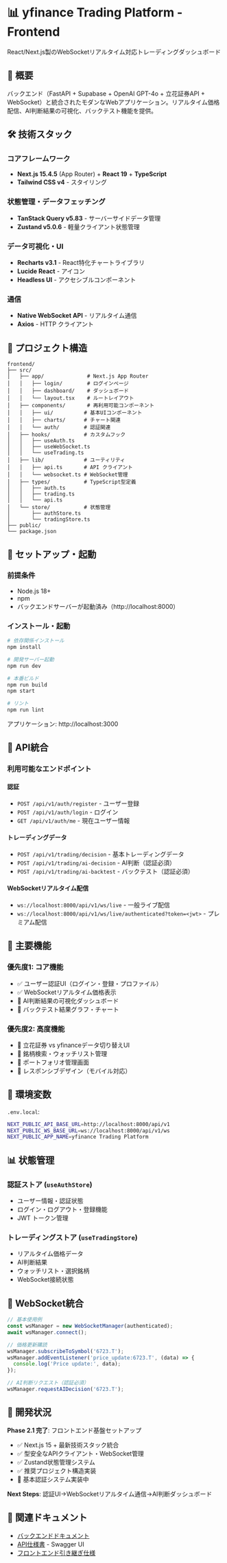 # 📊 yfinance Trading Platform - Frontend

React/Next.js製のWebSocketリアルタイム対応トレーディングダッシュボード

## 🎯 概要

バックエンド（FastAPI + Supabase + OpenAI GPT-4o + 立花証券API + WebSocket）と統合されたモダンなWebアプリケーション。リアルタイム価格配信、AI判断結果の可視化、バックテスト機能を提供。

## 🛠 技術スタック

### コアフレームワーク
- **Next.js 15.4.5** (App Router) + **React 19** + **TypeScript**
- **Tailwind CSS v4** - スタイリング

### 状態管理・データフェッチング
- **TanStack Query v5.83** - サーバーサイドデータ管理
- **Zustand v5.0.6** - 軽量クライアント状態管理

### データ可視化・UI
- **Recharts v3.1** - React特化チャートライブラリ
- **Lucide React** - アイコン
- **Headless UI** - アクセシブルコンポーネント

### 通信
- **Native WebSocket API** - リアルタイム通信
- **Axios** - HTTP クライアント

## 📁 プロジェクト構造

```
frontend/
├── src/
│   ├── app/              # Next.js App Router
│   │   ├── login/        # ログインページ
│   │   ├── dashboard/    # ダッシュボード
│   │   └── layout.tsx    # ルートレイアウト
│   ├── components/       # 再利用可能コンポーネント
│   │   ├── ui/          # 基本UIコンポーネント
│   │   ├── charts/      # チャート関連
│   │   └── auth/        # 認証関連
│   ├── hooks/           # カスタムフック
│   │   ├── useAuth.ts
│   │   ├── useWebSocket.ts
│   │   └── useTrading.ts
│   ├── lib/             # ユーティリティ
│   │   ├── api.ts       # API クライアント
│   │   └── websocket.ts # WebSocket管理
│   ├── types/           # TypeScript型定義
│   │   ├── auth.ts
│   │   ├── trading.ts
│   │   └── api.ts
│   └── store/           # 状態管理
│       ├── authStore.ts
│       └── tradingStore.ts
├── public/
└── package.json
```

## 🚀 セットアップ・起動

### 前提条件
- Node.js 18+ 
- npm
- バックエンドサーバーが起動済み（http://localhost:8000）

### インストール・起動
```bash
# 依存関係インストール
npm install

# 開発サーバー起動
npm run dev

# 本番ビルド
npm run build
npm start

# リント
npm run lint
```

アプリケーション: http://localhost:3000

## 🔌 API統合

### 利用可能なエンドポイント

#### 認証
- `POST /api/v1/auth/register` - ユーザー登録
- `POST /api/v1/auth/login` - ログイン  
- `GET /api/v1/auth/me` - 現在ユーザー情報

#### トレーディングデータ
- `POST /api/v1/trading/decision` - 基本トレーディングデータ
- `POST /api/v1/trading/ai-decision` - AI判断（認証必須）
- `POST /api/v1/trading/ai-backtest` - バックテスト（認証必須）

#### WebSocketリアルタイム配信
- `ws://localhost:8000/api/v1/ws/live` - 一般ライブ配信
- `ws://localhost:8000/api/v1/ws/live/authenticated?token=<jwt>` - プレミアム配信

## 🎨 主要機能

### 優先度1: コア機能
- ✅ ユーザー認証UI（ログイン・登録・プロファイル）
- ✅ WebSocketリアルタイム価格表示
- 🔄 AI判断結果の可視化ダッシュボード
- 🔄 バックテスト結果グラフ・チャート

### 優先度2: 高度機能  
- 🔄 立花証券 vs yfinanceデータ切り替えUI
- 🔄 銘柄検索・ウォッチリスト管理
- 🔄 ポートフォリオ管理画面
- 🔄 レスポンシブデザイン（モバイル対応）

## 🔧 環境変数

`.env.local`:
```bash
NEXT_PUBLIC_API_BASE_URL=http://localhost:8000/api/v1
NEXT_PUBLIC_WS_BASE_URL=ws://localhost:8000/api/v1/ws
NEXT_PUBLIC_APP_NAME=yfinance Trading Platform
```

## 📊 状態管理

### 認証ストア (`useAuthStore`)
- ユーザー情報・認証状態
- ログイン・ログアウト・登録機能
- JWT トークン管理

### トレーディングストア (`useTradingStore`) 
- リアルタイム価格データ
- AI判断結果
- ウォッチリスト・選択銘柄
- WebSocket接続状態

## 🔌 WebSocket統合

```typescript
// 基本使用例
const wsManager = new WebSocketManager(authenticated);
await wsManager.connect();

// 価格更新購読
wsManager.subscribeToSymbol('6723.T');
wsManager.addEventListener('price_update:6723.T', (data) => {
  console.log('Price update:', data);
});

// AI判断リクエスト（認証必須）
wsManager.requestAIDecision('6723.T');
```

## 🧪 開発状況

**Phase 2.1 完了**: フロントエンド基盤セットアップ

- ✅ Next.js 15 + 最新技術スタック統合
- ✅ 型安全なAPIクライアント・WebSocket管理
- ✅ Zustand状態管理システム  
- ✅ 推奨プロジェクト構造実装
- 🔄 基本認証システム実装中

**Next Steps**: 認証UI→WebSocketリアルタイム通信→AI判断ダッシュボード

## 🔗 関連ドキュメント

- [バックエンドドキュメント](../backend/README.md)
- [API仕様書](http://localhost:8000/docs) - Swagger UI  
- [フロントエンド引き継ぎ仕様](../FRONTEND_HANDOVER.md)